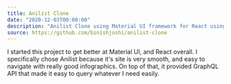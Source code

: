 ```yaml
---
title: Anilist Clone
date: "2020-12-03T00:00:00"
description: "Anilist Clone using Material UI framework for React using official Anilist GraphQL API"
source: https://github.com/binishjoshi/anilist-clone
---
```


I started this project to get better at Material UI, and React overall. I specifically chose Anilist because it's site is very smooth, and easy to navigate with really good infographics. On top of that, it provided GraphQL API that made it easy to query whatever I need easily.
